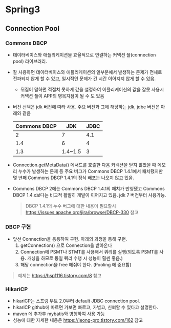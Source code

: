 # Spring3

## Connection Pool

### Commons DBCP

- 데이터베이스와 애플리케이션을 효율적으로 연결하는 커넥션 풀(connection pool) 라이브러리.
- 잘 사용하면 데이터베이스와 애플리케이션의 일부분에서 발생하는 문제가 전체로 전파되지 않게 할 수 있고, 
일시적인 문제가 긴 시간 이어지지 않게 할 수 있음.
  + 뒤집어 말하면 적절치 못하게 값을 설정하여 어플리케이션의 값을 잘못 사용시 커넥션 풀이 APP의 병목지점이 될 수 도 있음
- 버전 선택은 jdk 버전에 따라 사용. 주요 버전과 그에 해당하는 jdk, jdbc 버전은 아래와 같음

     |Commons DBCP | JDK     | JDBC
     ------------  | ----    | -----
     |  2          | 7       | 4.1
     | 1.4         | 6       | 4
     | 1.3         | 1.4~1.5 | 3
- Connection.getMetaData() 메서드를 호출한 다음 커넥션을 닫지 않았을 때 메모리 누수가 발생하는 문제 등 주요 버그가 Commons DBCP 1.4.1에서 패치됐지만 몇 년째 Commons DBCP 1.4.1의 정식 배포는 나오지 않고 있음.
- Commons DBCP 2에는 Commons DBCP 1.4.1의 패치가 반영됐고 Commons DBCP 1.4.x보다는 비교적 활발히 개발이 이어지고 있음. jdk 7 버전부터 사용가능.
  > DBCP 1.4.1의 누수 버그에 대한 내용이 필요할시 https://issues.apache.org/jira/browse/DBCP-330 참고
  
  
### DBCP 구현

- 앞선 Connection을 응용하여 구현. 아래의 과정을 통해 구현.
  1. getConnection() 으로 Connection을 받아온다 
  2. Connection에 PSMT나 STMT를 사용해서 쿼리를 실행(되도록 PSMT를 사용. 캐싱을 하므로 동일 쿼리 수행 시 성능이 훨씬 좋음.)
  3. 해당 connection을 free 해줘야 한다.  (Pooling 에 중요함) 
>예제는 https://hsp1116.tistory.com/8 참고

### HikariCP

- hikariCP는 스프링 부트 2.0부터 default JDBC connection pool. 
- hikariCP github에 따르면 가보면 빠르고, 가볍고, 신뢰할 수 있다고 설명한다.
- maven 에 추가후 mybatis와 병행하여 사용 가능
- 성능에 대한 자세한 내용은 https://jeong-pro.tistory.com/162 참고

